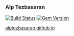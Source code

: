 ### Alp Tezbasaran

[![Build Status](https://travis-ci.org/pages-themes/cayman.svg?branch=master)](https://travis-ci.org/pages-themes/cayman) [![Gem Version](https://badge.fury.io/rb/jekyll-theme-cayman.svg)](https://badge.fury.io/rb/jekyll-theme-cayman)


[alptezbasaran.github.io](https://alptezbasaran.github.io/ "Alp's Personal")
